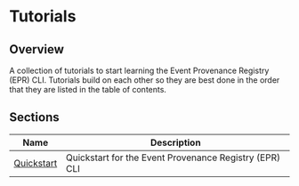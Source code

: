 # Tutorials

## Overview

A collection of tutorials to start learning the Event Provenance Registry (EPR)
CLI. Tutorials build on each other so they are best done in the order that they
are listed in the table of contents.

## Sections

| Name                                   | Description                                             |
| -------------------------------------- | ------------------------------------------------------- |
| [Quickstart](./quickstart.md) | Quickstart for the Event Provenance Registry (EPR) CLI |
